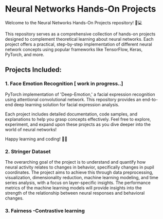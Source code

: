# Neural Networks Hands-On Projects
Welcome to the Neural Networks Hands-On Projects repository! 🧠💻

This repository serves as a comprehensive collection of hands-on projects designed to complement theoretical learning about neural networks. Each project offers a practical, step-by-step implementation of different neural network concepts using popular frameworks like TensorFlow, Keras, PyTorch, and more. 


## Projects Included:

### 1. Face Emotion Recognition [ work in progress..]
PyTorch implementation of 'Deep-Emotion,' a facial expression recognition using attentional convolutional network. This repository provides an end-to-end deep learning solution for facial expression analysis.

Each project includes detailed documentation, code samples, and explanations to help you grasp concepts effectively. Feel free to explore, experiment, and expand upon these projects as you dive deeper into the world of neural networks!

Happy learning and coding! 🚀🧠

### 2. Stringer Dataset
The overarching goal of the project is to understand and quantify how neural activity relates to changes in behavior, specifically changes in pupil coordinates. The project aims to achieve this through data preprocessing, visualization, dimensionality reduction, machine learning modeling, and time series analysis, with a focus on layer-specific insights. The performance metrics of the machine learning models will provide insights into the strength of the relationship between neural responses and behavioral changes.

### 3. Fairness -Contrastive learning

